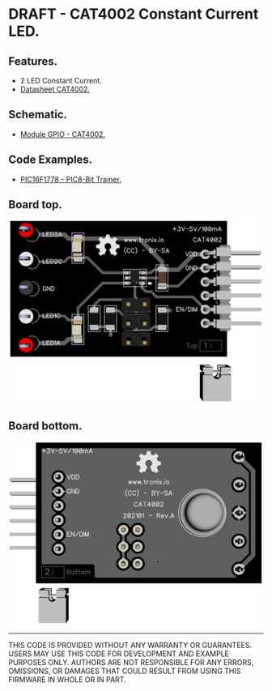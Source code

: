 # DRAFT - CAT4002 Constant Current LED.

## Features.

- 2 LED Constant Current.
- [Datasheet CAT4002.](https://www.onsemi.com/pub/Collateral/cat4002.PDF)

## Schematic.

- [Module GPIO - CAT4002.](./cat4002.pdf)

## Code Examples.

- [PIC16F1778 - PIC8-Bit Trainer.](./cat4002.md)

## Board top.

![CAT4002 Top](./pics/cat4002-top.png)

## Board bottom.

![CAT4002 Bottom](./pics/cat4002-bottom.png)

---
THIS CODE IS PROVIDED WITHOUT ANY WARRANTY OR GUARANTEES.
USERS MAY USE THIS CODE FOR DEVELOPMENT AND EXAMPLE PURPOSES ONLY.
AUTHORS ARE NOT RESPONSIBLE FOR ANY ERRORS, OMISSIONS, OR DAMAGES THAT COULD
RESULT FROM USING THIS FIRMWARE IN WHOLE OR IN PART.